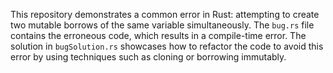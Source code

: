 This repository demonstrates a common error in Rust: attempting to create two mutable borrows of the same variable simultaneously. The `bug.rs` file contains the erroneous code, which results in a compile-time error.  The solution in `bugSolution.rs` showcases how to refactor the code to avoid this error by using techniques such as cloning or borrowing immutably.